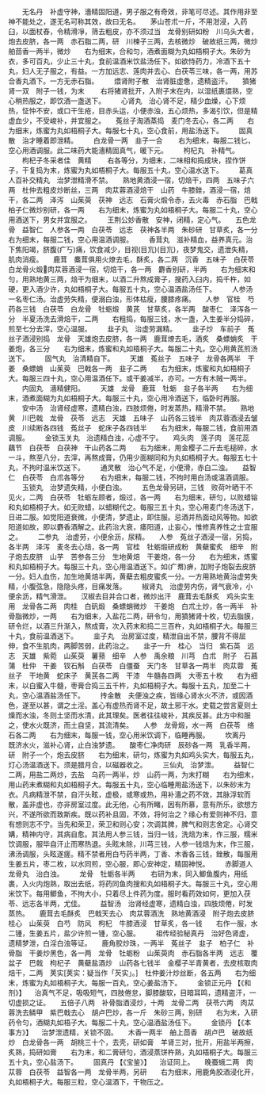 <!-- { "loadSidebar": true } -->
　　无名丹　补虚守神，濇精固阳道，男子服之有奇效，非笔可尽述。其作用非至神不能处之，遂无名可称其效，故曰无名。　　茅山苍朮一斤，不用泔浸，入药臼，以面杖舂，令精滑凈，筛去粗皮，亦不须过当　龙骨别研如粉　川乌头大者，炮去皮脐，各一两　赤石脂二两，研　川楝子三两，去核微炒　破故纸三两，微炒　舶茴香一两半，微炒　　右为细末，合和匀，酒煮面糊为丸如梧桐子大。朱砂为衣，多可百丸，少止三十丸，食前温酒米饮盐汤任下。如欲恃药力，冷酒下五十丸，妇人无子服之，有益。一方加远志、莲肉并去心、白茯苓三味，各一两，用苏合香丸酒下。一方无赤石脂。
　　煨肾附子散　治肾脏虚惫，遗精盗汗。　　獖猪肾一双　附子一钱，为末
　　右将猪肾批开，入附子末在内，以湿纸裹煨熟，空心稍热服之，即饮酒一盏送下。
　　心肾丸　治心肾不足，精少血燥，心下烦热，怔忡不安，或口干生疮，目赤头运，小便赤浊，五心烦热，多渴引饮，但是精虚血少，不受峻补，并宜服之。　　菟丝子淘酒蒸捣　麦门冬去心，各二两　　右为细末，炼蜜为丸如梧桐子大。每服七十丸，空心食前，用盐汤送下。
　　固真散　治才睡着即泄精。
　　白龙骨一两　韭子一合
　　右为细末，每服二钱匕，空心用酒调服。此二味药大能濇精固真气，暖下元。
　　枸杞丸　补精气。
　　枸杞子冬采者佳　黄精
　　右各等分，为细末，二味相和捣成块，捏作饼子，干复捣为末，炼蜜为丸如梧桐子大。每服五十丸，空心温水送下。
　　葛真人百补交精丸　治梦泄精滑不禁。　　熟地黄酒浸一宿，切焙干，四两　五味子六两　杜仲去粗皮炒断丝，三两　肉苁蓉酒浸焙干　山药　牛膝銼，酒浸一宿，焙干，各二两　泽泻　山茱萸　茯神　远志　石膏火煅令赤，去火毒　赤石脂　巴戟　柏子仁微炒别研，各一两　　右为细末，炼蜜为丸如梧桐子大。每服二十丸，空心用酒送下，男女并宜服之。
　　王荆公妙香散　安神，闭精，定心气。　　五色龙骨　益智仁　人参各一两　白茯苓　远志　茯神各半两　朱砂研　甘草炙，各一分　　右为细末，每服二钱，空心用温酒调服。
　　香茸丸　滋补精血，益养真元。治下焦阳竭，脐腹(疒丂)痛，饮食减少，目视(目巟)(目巟)，夜梦鬼交，遗泄失精，肌肉消瘦。　　鹿茸　麋茸俱用火燎去毛，酥炙，各二两　沉香　五味子　白茯苓　白龙骨火煅肉苁蓉酒浸一宿，切焙干，各一两　麝香别研，半两　　右为细末和匀，用熟地黄三两，焙干为细末，以酒二升熬成膏子，搜药入臼内，捣千杵，如硬，更入酒少许，丸如梧桐子大。每服五十丸，空心温酒盐汤任下。
　　人参汤　一名枣仁汤。治虚劳失精，便溺白浊，形体枯瘦，腰膝疼痛。　　人参　官桂　芍药各三钱　白茯苓　白龙骨　牡蛎煅　黄芪　甘草炙，各半两　酸枣仁　泽泻各一分　半夏汤洗去滑焙干，二两　　右粗捣，每服三钱，水一盏，入生姜半分捣碎，煎至七分去滓，空心温服。
　　韭子丸　治虚劳漏精。
　　韭子炒　车前子　菟丝子酒浸别捣　龙骨　天雄炮去皮脐，各一两　鹿茸燎去毛，酒炙　桑螵蛸炙　干姜炮，各三分　　右为细末，炼蜜和丸如梧桐子大。每服二十丸，空心用黄芪煎汤送下。
　　固气丸　治清精自下。
　　天雄　菟丝子　五味子　龙骨各两半　干姜　桑螵蛸　山茱萸　巴戟各一两　韭子二两　　右为细末，炼蜜和丸如梧桐子大。每服三四十丸，空心用温酒任下。或干姜减半，亦可。一方有木贼一两半。
　　内固丸　濇精健阳。
　　天雄　龙骨　鹿茸　牡蛎　韭子各半两　　右为细末，酒煮面糊为丸如梧桐子大。每服三十丸，空心用冷酒送下，临卧时再服。
　　安中汤　治肾经虚寒，遗精白浊，四肢烦倦，时发蒸热，精滑不禁。　　熟地黄　川巴戟　龙骨　茯苓　远志　天雄　五味子　山药各三钱半　肉苁蓉酒浸去皱皮　川续断各四钱　菟丝子　蛇床子各四钱半　　右为细末，每服二钱，食前用酒调服。
　　金锁玉关丸　治遗精白浊，心虚不宁。　　鸡头肉　莲子肉　莲花蕊　藕节　白茯苓　白茯神　干山药各二两　　右为细末，用金樱子二斤去毛槌碎，水一斗，熬至八分，去滓，再熬成膏，仍用少面糊同和为丸如梧桐子大。每服五七十丸，不拘时温米饮送下。
　　通灵散　治心气不足，小便滑，赤白二浊。　　益智仁　白茯苓　白朮各等分
　　右为细末，每服二钱，不拘时用白汤或温酒调服。
　　玉锁丸　治梦遗失精，小便白浊。
　　五色龙骨另研，三钱　败荷叶晒干不见火，二两　白茯苓　牡蛎左顾者，煅过，各一两　　右为细末，研匀，以败蜡镕和丸如梧桐子大。如无败蜡，以蜡糊代之。每服三五十丸，空心用麦门冬汤送下，日进二服。如觉阳道衰微，小便清，梦遗止，即住服。忌酒并热面动风等物。如欲阳道如故，即以麝香酒解之。此药治大衰，痿阳道，止妄心，惟修真养性之士宜服之。
　　二参丸　治虚劳，小便余沥，尿精。　　人参　菟丝子酒浸一宿，另捣，各半两　泽泻　麦冬去心焙，各一两　官桂　牡蛎煅研成粉　黄蘗蜜炙　细辛　附子炮去皮脐　山芋　苦参各三分　生地黄焙　干姜炮，各一分　　右为细末，炼蜜和丸如梧桐子大。每服三十丸，空心用温酒送下。如(疒帬)痹，加附子炮裂去皮脐一分。妇人血伤，加生地黄焙半两，黄蘗去粗皮蜜炙一分。一方用熟地黄治虚劳失精，小腹弦急，隐隐头疼，目痛发落。
　　椒肾丸　治虚劳内伤，肾气衰冷，小便余沥，精气滑泄。　　汉椒去目并合口者，微炒出汗　鹿茸去毛酥炙　鸡头实生用　龙骨各二两　肉桂　白矾煅　桑螵蛸微炒　干姜炮　白朮土炒，各一两半　补骨脂微炒，一两　　右为细末，入盐花二两，研令匀，用獖猪肾十枚，切去脂膜，研令烂，以酒三升渐入，熬成膏，次入药末和捣二三百杵，丸如梧桐子大。每服三十丸，食前温酒送下。
　　韭子丸　治房室过度，精泄自出不禁，腰背不得屈伸，食不生肌肉，两脚苦弱，此药治之。　　韭子一升　桂心　当归　紫石英　远志　天雄　紫菀　山茱萸　薯蓣　细辛　人参　禹余粮　川芎　白朮　附子　石菖蒲　杜仲　干姜　钗石斛　白茯苓　白僵蚕　天门冬　甘草各一两半　肉苁蓉　菟丝子　干地黄　蛇床子　黄芪各二两　干漆　牛髓各四两　大枣五十枚　　右为细末，以白蜜入牛髓，枣膏合捣三五千杵，丸如梧桐子大。每服十五丸，加至二十丸，空心温酒盐汤任下。
　　抟金散　夫便浊之疾，皆缘心肾水火不济，或因酒色，遂至以甚，谓之土淫。盖心有虚热而肾不足，故土邪干水。史载之尝言夏则土燥而水浊，冬则土坚而水清，此其理矣。医者往往峻补，其疾反甚。此方中和服之，使水火既济，而土自坚，其流清矣。　　人参　龙骨煅，水一两　白茯苓　络石各二两　　右为细末，每服一钱，空心用米饮调下，临睡再服。
　　坎离丹　既济水火，滋补心肾，止白浊梦遗。　　酸枣仁净肉研　辰砂各一两　乳香半两，研　附子一个，炮去皮脐　　右为细末，研匀，炼蜜为丸如鸡头实大，每服五丸，灯心汤温酒送下。须是腊月合，以磁器收之。
　　三仙丸　治梦泄。
　　益智仁二两，用盐二两炒，去盐　乌药一两半，炒　山药一两，为末打糊　　右为细末，用山药末煮糊和丸如梧桐子大。每服五十丸，空心临睡用盐汤送下，以朱砂末为衣。凡病精泄不禁，自汗头眩，虚极，或寒或热，用补濇之药不效，其脉浮软而散，盖非虚也，亦非房室过度。此无他，心有所睹，因有所慕，意有所乐，欲想方兴，不遂所欲而致斯疾。既以药补且固，不效，将何治之？缘心有爱则神不归，意有想则志不宁。当先和荣卫，荣卫和则心安；次调其脾，脾气和则志舍定。心肾交媾，精神内守，其病自愈。其法用人参三钱，当归一钱，洗焙为末，作三服，糯米饮调服，服毕自汗止而寒热退。头眩未除，川芎三钱，人参一钱焙为末，作三服，沸汤调服，头眩遂瘥。精不禁者用白芍药半两，丁香、木香各三钱，銼散，每服用生姜五片，枣二枚，以水同煎，空心服，即心安神定，精固神悦。
　　赤脚道人龙骨丸　治白浊。
　　龙骨　牡蛎各半两
　　右研为末，同入鲫鱼腹内，用纸裹，入火内炮熟，取出去纸，将药同鱼肉搜和丸如梧桐子大。每服三十丸，空心用米饮下。每用鲫鱼，不拘大小，只着尽上件药为度。服时看药效如何，更加入茯苓、远志各半两，尤佳。
　　益智汤　治肾经虚寒，遗精白浊，四肢烦倦，时发蒸热。　　鹿茸去毛酥炙　巴戟天去心　肉苁蓉酒洗　熟地黄酒浸　附子炮去皮脐　桂心　山茱萸　白芍　防风　枸杞　牛膝酒浸　甘草炙，各一钱　　右作一服，水二锺，生姜五片，盐少许煎一锺，空心服。
　　祖传经验秘真丹　治好色肾虚，遗精梦泄，白淫白浊等证。　　鹿角胶炒珠，一两半　菟丝子　韭子　柏子仁　补骨脂　干姜炒黑色，各一两　龙骨　牡蛎粉　山茱萸肉　赤石脂各半两　远志　覆盆子　巴戟　枸杞子　黄蘗盐酒炒　山药各七钱半　金樱子半青黄者，去皮核取肉焙干，二两　荚实[荚实：疑当作「芡实」。]　杜仲姜汁炒丝断，各五两　　右为细末，炼蜜为丸如梧桐子大。每服一百丸，空心姜盐汤下。
　　金锁正元丹 【《和剂》】 　治真气不足，吸吸短气，四肢倦怠，脚膝酸软，目暗耳鸣，遗精盗汗，一切虚损之证。　　五倍子八两　补骨脂酒浸炒，十两　龙骨二两　茯苓六两　肉苁蓉洗去鳞甲　紫巴戟去心　胡卢巴炒，各一斤　朱砂三两，别研　　右为末，入研药令匀，酒糊丸如梧子大。每服二十丸，空心温酒盐汤任下。
　　金锁丹 【《本事方》】 　治梦泄遗精，关锁不固。　　木香一两半　舶上茴香　胡卢巴　破故纸炒　白龙骨各一两　胡桃三十个，去壳，研如膏　羊肾三对，批开，用盐半两擦，炙熟，捣研如膏　　右为末，和二膏研匀，酒浸蒸饼杵熟，丸如梧桐子大。每服三五十丸，空心盐汤下。
　　固真丹 【《宝鉴》】 　治证同上。　　晚蚕蛾二两　肉苁蓉　白茯苓　益智各一两　龙骨半两，另研　　右为细末，用鹿角胶酒浸化开，丸如梧桐子大。每服三粒，空心温酒下，干物压之。
